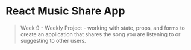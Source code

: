 # React Music Share App
> Week 9 - Weekly Project - working with state, props, and forms to create an application that shares the song you are listening to or suggesting to other users.
